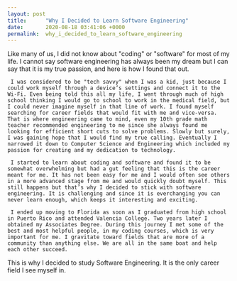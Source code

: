 ```yaml
---
layout: post
title:      "Why I Decided to Learn Software Engineering"
date:       2020-08-18 03:41:06 +0000
permalink:  why_i_decided_to_learn_software_engineering
---
```



Like many of us, I did not know about "coding" or "software" for most of my life. I cannot say software engineering has always been my dream but I can say that it is my true passion, and here is how I found that out.

     I was considered to be "tech savvy" when I was a kid, just because I could work myself through a device’s settings and connect it to the Wi-Fi. Even being told this all my life, I went through much of high school thinking I would go to school to work in the medical field, but I could never imagine myself in that line of work. I found myself searching for career fields that would fit with me and vice-versa. That is where engineering came to mind, even my 10th grade math teacher recommended engineering to me since she always found me looking for efficient short cuts to solve problems. Slowly but surely, I was gaining hope that I would find my true calling. Eventually I narrowed it down to Computer Science and Engineering which included my passion for creating and my dedication to technology.
 
     I started to learn about coding and software and found it to be somewhat overwhelming but had a gut feeling that this is the career meant for me. It has not been easy for me and I would often see others in a more advanced stage from me and would quickly doubt myself. This still happens but that’s why I decided to stick with software engineering. It is challenging and since it is everchanging you can never learn enough, which keeps it interesting and exciting. 

     I ended up moving to Florida as soon as I graduated from high school in Puerto Rico and attended Valencia College. Two years later I obtained my Associates Degree. During this journey I met some of the best and most helpful people, in my coding courses, which is very important for me. I gravitate toward fields that are more of a community than anything else. We are all in the same boat and help each other succeed. 

This is why I decided to study Software Engineering. It is the only career field I see myself in. 

